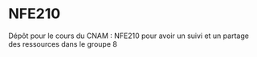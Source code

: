 # NFE210
Dépôt pour le cours du CNAM : NFE210 pour avoir un suivi et un partage des ressources dans le groupe 8
